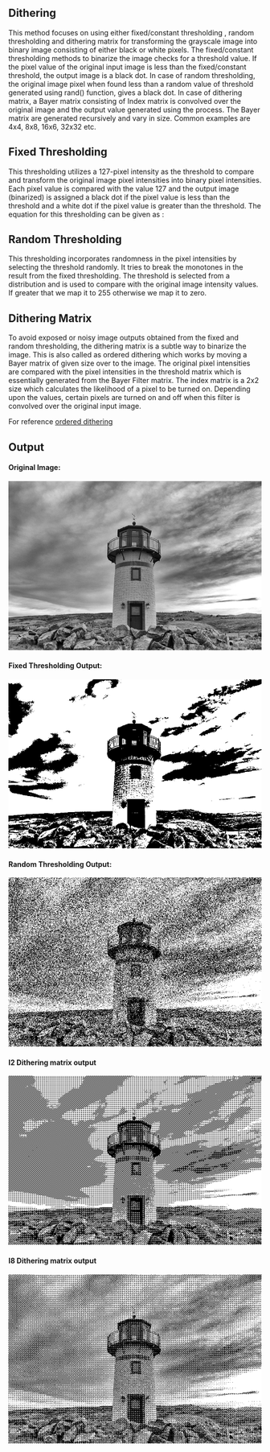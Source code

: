 ## Dithering

This method focuses on using either fixed/constant thresholding , random thresholding and
dithering matrix for transforming the grayscale image into binary image consisting of either
black or white pixels. The fixed/constant thresholding methods to binarize the image checks
for a threshold value. If the pixel value of the original input image is less than the
fixed/constant threshold, the output image is a black dot. In case of random thresholding,
the original image pixel when found less than a random value of threshold generated using
rand() function, gives a black dot. In case of dithering matrix, a Bayer matrix consisting of
Index matrix is convolved over the original image and the output value generated using the
process. The Bayer matrix are generated recursively and vary in size. Common examples are
4x4, 8x8, 16x6, 32x32 etc.

## Fixed Thresholding

This thresholding utilizes a 127-pixel intensity as the threshold to compare and transform
the original image pixel intensities into binary pixel intensities. Each pixel value is
compared with the value 127 and the output image (binarized) is assigned a black dot if
the pixel value is less than the threshold and a white dot if the pixel value is greater than
the threshold. The equation for this thresholding can be given as :

## Random Thresholding

This thresholding incorporates randomness in the pixel intensities by selecting the
threshold randomly. It tries to break the monotones in the result from the fixed
thresholding. The threshold is selected from a distribution and is used to compare with
the original image intensity values. If greater that we map it to 255 otherwise we map it
to zero.

## Dithering Matrix

To avoid exposed or noisy image outputs obtained from the fixed and random
thresholding, the dithering matrix is a subtle way to binarize the image. This is also
called as ordered dithering which works by moving a Bayer matrix of given size over to
the image. The original pixel intensities are compared with the pixel intensities in the
threshold matrix which is essentially generated from the Bayer Filter matrix.
The index matrix is a 2x2 size which calculates the likelihood of a pixel to be turned on.
Depending upon the values, certain pixels are turned on and off when this filter is
convolved over the original input image.

For reference [ordered dithering](https://en.wikipedia.org/wiki/Ordered_dithering)

## Output 

#### Original Image:

![Original|750x500, 20%](test_image.png "Original")

#### Fixed Thresholding Output: 

![Sobel](fixed.png "Sobel")

#### Random Thresholding Output: 

![Canny](random.png "Canny")

#### I2 Dithering matrix output 

![I2](i2.png "I2")

#### I8 Dithering matrix output 

![I8](i8.png "I8")
